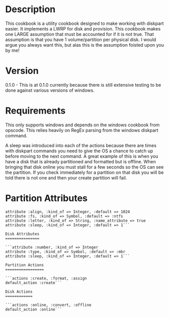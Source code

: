 Description
===========

This cookbook is a utility cookbook designed to make working with diskpart easier.  It implements a LWRP for
disk and provision.  This cookbook makes one LARGE assumption that must be accounted for if it is not true.  That
assumption is that you have 1 volume/partition per physical disk.  I would argue you always want this, but alas this
is the assumption foisted upon you by me!

Version
======

0.1.0 - This is at 0.1.0 currently because there is still extensive testing to be done against various versions of
windows.

Requirements
============

This only supports windows and depends on the windows cookbook from opscode.  This relies heavily on RegEx parsing
from the windows diskpart command.

A sleep was introduced into each of the actions because there are times with diskpart commands you need to give the OS a
chance to catch up before moving to the next command.  A great example of this is when you have a disk that is already
partitioned and formatted but is offline.  When bringing that disk online you must stall for a few seconds so the OS can
see the partition.  If you check immediately for a partition on that disk you will be told there is not one and then your create partition will fail.

Partition Attributes
====================

```attribute :disk_number, :kind_of => Integer
attribute :align, :kind_of => Integer, :default => 1024
attribute :fs, :kind_of => Symbol, :default => :ntfs
attribute :letter, :kind_of => String, :name_attribute => true
attribute :sleep, :kind_of => Integer, :default => 1```

Disk Attributes
===============

```attribute :number, :kind_of => Integer
attribute :type, :kind_of => Symbol, :default => :mbr
attribute :sleep, :kind_of => Integer, :default => 1```

Partition Actions
=================

```actions :create, :format, :assign
default_action :create```

Disk Actions
============

```actions :online, :convert, :offline
default_action :online```
